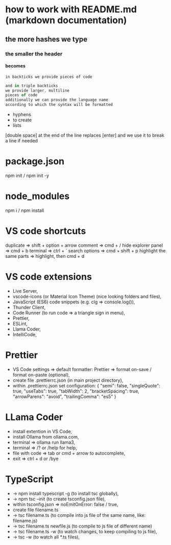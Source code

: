 # how to work with README.md (markdown documentation)

## the more hashes we type

### the smaller the header

#### becomes

`in backticks we provide pieces of code`

```javascript
and in triple backticks
we provide larger, multiline
pieces of code
additionally we can provide the language name
according to which the syntax will be formatted
```

- hyphens
- to create
- lists

[double space] at the end of the line replaces [enter]
and we use it to break a line if needed

# package.json

npm init / npm init -y

# node_modules

npm i / npm install

# VS code shortcuts

duplicate => shift + option + arrow
comment => cmd + /
hide explorer panel => cmd + b
terminal => ctrl + `
search options => cmd + shift + p
highlight the same parts => highlight, then cmd + d

# VS code extensions

- Live Server,
- vscode-icons (or Material Icon Theme) (nice looking folders and files),
- JavaScript (ES6) code snippets (e.g. clg => console.log()),
- Thunder Client,
- Code Runner (to run code => a triangle sign in menu),
- Prettier,
- ESLint,
- Llama Coder,
- IntelliCode,

# Prettier

- VS Code settings => default formatter: Prettier => format on-save / format on-paste (optional),
- create file .prettierrc.json (in main project directory),
- within .prettierrc.json set configuration:
  {
  "semi": false,
  "singleQuote": true,
  "useTabs": true,
  "tabWidth": 2,
  "bracketSpacing": true,
  "arrowParens": "avoid",
  "trailingComma": "es5"
  }

# LLama Coder

- install extention in VS Code,
- install Ollama from ollama.com,
- terminal => ollama run llama3,
- terminal => /? or /help for help,
- file with code => tab or cmd + arrow to autocomplete,
- exit => ctrl + d or /bye

# TypeScript

- -> npm install typescript -g (to install tsc globally),
- -> npm tsc –init (to create tsconfig.json file),
- within tsconfig.json => noEmitOnError: false / true,
- create file filename.ts
- -> tsc filename.ts (to compile into js file of the same name, like: filename.js)
- -> tsc filename.ts newfile.js (to compile to js file of different name)
- -> tsc filename.ts -w (to watch changes, to keep compiling to js file),
- -> tsc -w (to watch all \*.ts files),
